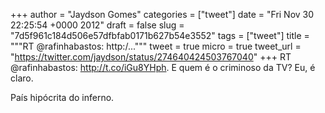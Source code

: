 
+++
author = "Jaydson Gomes"
categories = ["tweet"]
date = "Fri Nov 30 22:25:54 +0000 2012"
draft = false
slug = "7d5f961c184d506e57dfbfab0171b627b54e3552"
tags = ["tweet"]
title = """RT @rafinhabastos: http:/..."""
tweet = true
micro = true
tweet_url = "https://twitter.com/jaydson/status/274640424503767040"
+++
RT @rafinhabastos: http://t.co/iGu8YHph. E quem é o criminoso da TV? Eu, é claro.

País hipócrita do inferno.
